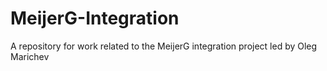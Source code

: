 # MeijerG-Integration
A repository for work related to the MeijerG integration project led by Oleg Marichev
